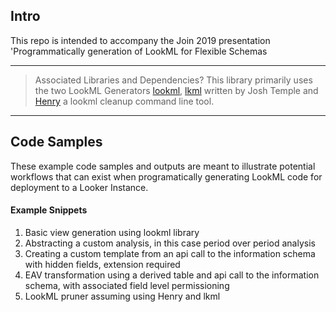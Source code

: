 ## Intro
This repo is intended to accompany the Join 2019 presentation 'Programmatically generation of LookML for Flexible Schemas

----
> Associated Libraries and Dependencies?
This library primarily uses the two LookML Generators [lookml](https://github.com/llooker/lookml),  [lkml](https://github.com/joshtemple/lkml) written by Josh Temple and [Henry](https://pypi.org/project/henry/#henry-a-looker-cleanup-tool) a lookml cleanup command line tool.

----
## Code Samples
These example code samples and outputs are meant to illustrate potential workflows that can exist when programatically generating LookML code for deployment to a Looker Instance.

#### Example Snippets
1. Basic view generation using lookml library
2. Abstracting a custom analysis, in this case period over period analysis
3. Creating a  custom template from an api call to the information schema with hidden fields, extension required
4. EAV transformation using a derived table and api call to the information schema, with associated field level permissioning
5. LookML pruner assuming using Henry and lkml
